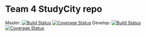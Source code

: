 # Team 4 StudyCity repo

Master: [![Build Status](https://app.travis-ci.com/gcivil-nyu-org/Team_Team4_CS-GY-6063-Fall2021.svg?branch=master)](https://app.travis-ci.com/gcivil-nyu-org/Team_Team4_CS-GY-6063-Fall2021) [![Coverage Status](https://coveralls.io/repos/github/gcivil-nyu-org/Team_Team4_CS-GY-6063-Fall2021/badge.svg?branch=master&kill_cache=1)](https://coveralls.io/github/gcivil-nyu-org/Team_Team4_CS-GY-6063-Fall2021?branch=master)
Develop: [![Build Status](https://app.travis-ci.com/gcivil-nyu-org/Team_Team4_CS-GY-6063-Fall2021.svg?branch=develop)](https://app.travis-ci.com/gcivil-nyu-org/Team_Team4_CS-GY-6063-Fall2021) [![Coverage Status](https://coveralls.io/repos/github/gcivil-nyu-org/Team_Team4_CS-GY-6063-Fall2021/badge.svg?branch=develop&kill_cache=1)](https://coveralls.io/github/gcivil-nyu-org/Team_Team4_CS-GY-6063-Fall2021?branch=develop)

